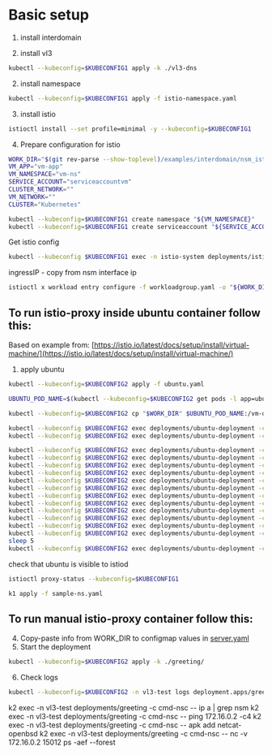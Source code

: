 # Basic setup 
1. install interdomain 

2. install vl3
```bash
kubectl --kubeconfig=$KUBECONFIG1 apply -k ./vl3-dns
```

2. install namespace
```bash
kubectl --kubeconfig=$KUBECONFIG1 apply -f istio-namespace.yaml
```

3. install istio
```bash
istioctl install --set profile=minimal -y --kubeconfig=$KUBECONFIG1
```

4. Prepare configuration for istio
```bash
WORK_DIR="$(git rev-parse --show-toplevel)/examples/interdomain/nsm_istio_vl3/clean/greeting/istio-vm-configs"
VM_APP="vm-app"
VM_NAMESPACE="vm-ns"
SERVICE_ACCOUNT="serviceaccountvm"
CLUSTER_NETWORK=""
VM_NETWORK=""
CLUSTER="Kubernetes"
```

```bash
kubectl --kubeconfig=$KUBECONFIG1 create namespace "${VM_NAMESPACE}"
kubectl --kubeconfig=$KUBECONFIG1 create serviceaccount "${SERVICE_ACCOUNT}" -n "${VM_NAMESPACE}"
```

Get istio config
```bash
kubectl --kubeconfig $KUBECONFIG1 exec -n istio-system deployments/istiod -c cmd-nsc -- ip a
```
ingressIP - copy from nsm interface ip
```bash
istioctl x workload entry configure -f workloadgroup.yaml -o "${WORK_DIR}" --clusterID "${CLUSTER}" --kubeconfig=$KUBECONFIG1 --ingressIP=172.16.0.2
```

## To run istio-proxy inside ubuntu container follow this:

Based on example from: [https://istio.io/latest/docs/setup/install/virtual-machine/](https://istio.io/latest/docs/setup/install/virtual-machine/)

1. apply ubuntu
```bash
kubectl --kubeconfig=$KUBECONFIG2 apply -f ubuntu.yaml
```

```bash
UBUNTU_POD_NAME=$(kubectl --kubeconfig=$KUBECONFIG2 get pods -l app=ubuntu -n default --template '{{range .items}}{{.metadata.name}}{{"\n"}}{{end}}')
```
```bash
kubectl --kubeconfig=$KUBECONFIG2 cp "$WORK_DIR" $UBUNTU_POD_NAME:/vm-dir -c ubuntu
```

```bash
kubectl --kubeconfig $KUBECONFIG2 exec deployments/ubuntu-deployment -c ubuntu -- apt update
kubectl --kubeconfig $KUBECONFIG2 exec deployments/ubuntu-deployment -c ubuntu -- apt install --yes curl iproute2 iptables nano dnsutils inetutils-ping systemctl sudo
```
```bash
kubectl --kubeconfig $KUBECONFIG2 exec deployments/ubuntu-deployment -c ubuntu -- sudo mkdir -p /etc/certs
kubectl --kubeconfig $KUBECONFIG2 exec deployments/ubuntu-deployment -c ubuntu -- sudo cp /vm-dir/root-cert.pem /etc/certs/root-cert.pem
kubectl --kubeconfig $KUBECONFIG2 exec deployments/ubuntu-deployment -c ubuntu -- sudo mkdir -p /var/run/secrets/tokens
kubectl --kubeconfig $KUBECONFIG2 exec deployments/ubuntu-deployment -c ubuntu -- sudo cp /vm-dir/istio-token /var/run/secrets/tokens/istio-token
kubectl --kubeconfig $KUBECONFIG2 exec deployments/ubuntu-deployment -c ubuntu -- sudo curl -LO https://storage.googleapis.com/istio-release/releases/1.15.2/deb/istio-sidecar.deb
kubectl --kubeconfig $KUBECONFIG2 exec deployments/ubuntu-deployment -c ubuntu -- sudo dpkg -i istio-sidecar.deb
kubectl --kubeconfig $KUBECONFIG2 exec deployments/ubuntu-deployment -c ubuntu -- sudo cp /vm-dir/cluster.env /var/lib/istio/envoy/cluster.env
kubectl --kubeconfig $KUBECONFIG2 exec deployments/ubuntu-deployment -c ubuntu -- sudo cp /vm-dir/mesh.yaml /etc/istio/config/mesh
kubectl --kubeconfig $KUBECONFIG2 exec deployments/ubuntu-deployment -c ubuntu -- sudo sh -c 'cat /vm-dir/hosts >> /etc/hosts'
kubectl --kubeconfig $KUBECONFIG2 exec deployments/ubuntu-deployment -c ubuntu -- sudo mkdir -p /etc/istio/proxy
kubectl --kubeconfig $KUBECONFIG2 exec deployments/ubuntu-deployment -c ubuntu -- sudo chown -R istio-proxy /var/lib/istio /etc/certs /etc/istio/proxy /etc/istio/config /var/run/secrets /etc/certs/root-cert.pem
kubectl --kubeconfig $KUBECONFIG2 exec deployments/ubuntu-deployment -c ubuntu -- sudo systemctl start istio
sleep 5
kubectl --kubeconfig $KUBECONFIG2 exec deployments/ubuntu-deployment -c ubuntu -- cat /var/log/istio/istio.log
```

check that ubuntu is visible to istiod
```bash
istioctl proxy-status --kubeconfig=$KUBECONFIG1
```

```bash
k1 apply -f sample-ns.yaml
```

## To run manual istio-proxy container follow this:

4. Copy-paste info from WORK_DIR to configmap values in [server.yaml](./greeting/server.yaml)
5. Start the deployment
```bash
kubectl --kubeconfig=$KUBECONFIG2 apply -k ./greeting/
```
6. Check logs
```bash
kubectl --kubeconfig=$KUBECONFIG2 -n vl3-test logs deployment.apps/greeting -c istio-proxy
```

k2 exec -n vl3-test deployments/greeting -c cmd-nsc -- ip a | grep nsm
k2 exec -n vl3-test deployments/greeting -c cmd-nsc -- ping 172.16.0.2 -c4
k2 exec -n vl3-test deployments/greeting -c cmd-nsc -- apk add netcat-openbsd
k2 exec -n vl3-test deployments/greeting -c cmd-nsc -- nc -v 172.16.0.2 15012
ps -aef --forest

